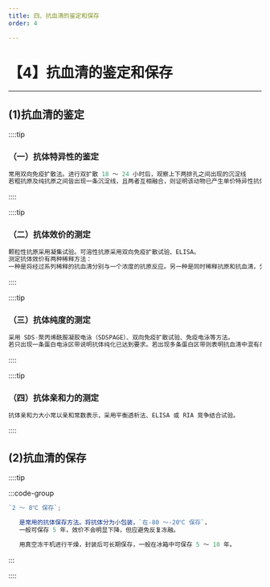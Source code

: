 ```yaml
---
title: 四、抗血清的鉴定和保存
order: 4

---
```


# 【4】抗血清的鉴定和保存

<kaodian :text="'免疫学检验记忆卡'" />

<!-- ###### 第三章 免疫原和抗血清的制备

> 临床免疫学检验 -->

<beitiM/>

---

## (1)抗血清的鉴定

<son :text="'免疫学检验记忆卡'" text30="(1)抗血清的鉴定" :textOption="[['了解','专业知识'],['了解','专业知识'],['掌握','专业知识']]" />

::::tip

### （一）抗体特异性的鉴定

```js
常用双向免疫扩散法。进行双扩散 18 ～ 24 小时后，观察上下两排孔之间出现的沉淀线
若粗抗原及纯抗原之间皆出现一条沉淀线，且两者互相融合，则证明该动物已产生单价特异性抗体。若纯化抗原出现一条，而粗抗原出现多条线，且其中一条沉淀线与纯抗原沉淀线相连接，也是成功的免疫，若不出现沉淀线，表示免疫失败。
```

::::

::::tip

### （二）抗体效价的测定

```js
颗粒性抗原采用凝集试验。可溶性抗原采用双向免疫扩散试验、ELISA。
测定抗体效价有两种稀释方法：
一种是将经过系列稀释的抗血清分别与一个浓度的抗原反应。另一种是同时稀释抗原和抗血清，分别与不同浓度的抗血清进行双向免疫扩散试验（称为棋盘滴定）。
```

::::

::::tip

### （三）抗体纯度的测定

```js
采用 SDS-聚丙烯酰胺凝胶电泳（SDSPAGE）、双向免疫扩散试验、免疫电泳等方法。
若只出现一条蛋白电泳区带说明抗体纯化已达到要求。若出现多条蛋白区带则表明抗血清中混有杂蛋白，须进一步纯化。
```

::::

::::tip

### （四）抗体亲和力的测定

```js
抗体亲和力大小常以亲和常数表示，采用平衡透析法、ELISA 或 RIA 竞争结合试验。
```

::::

## (2)抗血清的保存

<son :text="'免疫学检验记忆卡'" text31="(2)抗血清的保存" :textOption="[['了解','专业知识'],['了解','专业知识'],['掌握','专业知识']]" />

::::tip

:::code-group

```js [1. 用于短期保存:]
`2 ～ 8℃ 保存`;
```

```js [2. 冷冻保存:]
   是常用的抗体保存方法。将抗体分为小包装，`在-80 ～-20℃ 保存`，
   一般可保存 5 年，效价不会明显下降，但应避免反复冻融。
```

```js [3. 真空干燥保存:]
   用真空冻干机进行干燥，封装后可长期保存，一般在冰箱中可保存 5 ～ 10 年。
```

:::

::::
